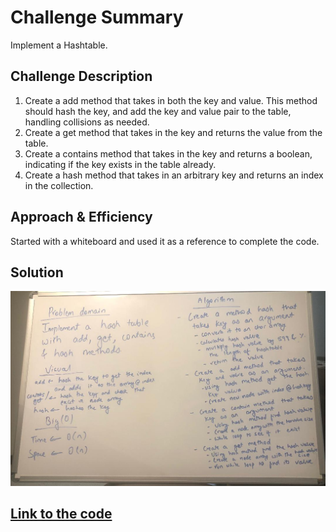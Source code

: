 # Challenge Summary
Implement a Hashtable.

## Challenge Description
1. Create a add method that takes in both the key and value. This method should hash the key, and add the key and value pair to the table, handling collisions as needed.
2. Create a get method that takes in the key and returns the value from the table.
3. Create a contains method that takes in the key and returns a boolean, indicating if the key exists in the table already.
4. Create a hash method that takes in an arbitrary key and returns an index in the collection.

## Approach & Efficiency
Started with a whiteboard and used it as a reference to complete the code.

## Solution
![Whiteboard](../../assets/hashtable.jpeg) <br/>

## [Link to the code](../src/main/java/hashtable/Hashtable.java)

